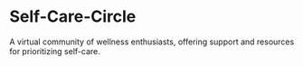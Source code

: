 # Self-Care-Circle
A virtual community of wellness enthusiasts, offering support and resources for prioritizing self-care.
